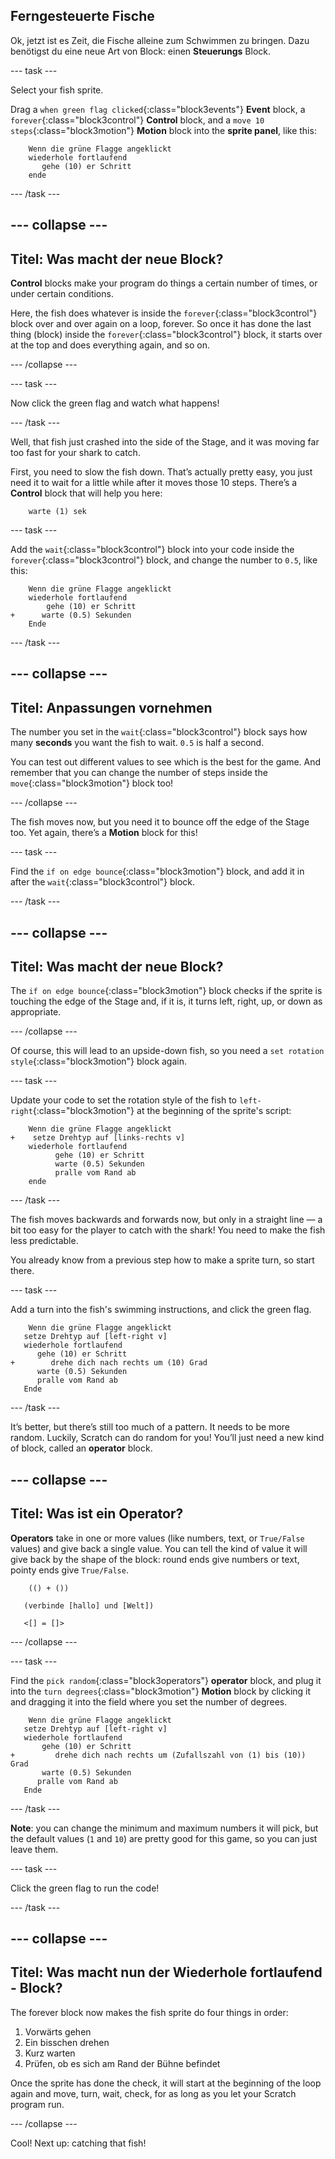 ## Ferngesteuerte Fische

Ok, jetzt ist es Zeit, die Fische alleine zum Schwimmen zu bringen. Dazu benötigst du eine neue Art von Block: einen **Steuerungs** Block.

\--- task \---

Select your fish sprite.

Drag a `when green flag clicked`{:class="block3events"} **Event** block, a `forever`{:class="block3control"} **Control** block, and a `move 10 steps`{:class="block3motion"} **Motion** block into the **sprite panel**, like this:

```blocks3
    Wenn die grüne Flagge angeklickt
    wiederhole fortlaufend 
       gehe (10) er Schritt
    ende
```

\--- /task \---

## \--- collapse \---

## Titel: Was macht der neue Block?

**Control** blocks make your program do things a certain number of times, or under certain conditions.

Here, the fish does whatever is inside the `forever`{:class="block3control"} block over and over again on a loop, forever. So once it has done the last thing (block) inside the `forever`{:class="block3control"} block, it starts over at the top and does everything again, and so on.

\--- /collapse \---

\--- task \---

Now click the green flag and watch what happens!

\--- /task \---

Well, that fish just crashed into the side of the Stage, and it was moving far too fast for your shark to catch.

First, you need to slow the fish down. That’s actually pretty easy, you just need it to wait for a little while after it moves those 10 steps. There’s a **Control** block that will help you here:

```blocks3
    warte (1) sek
```

\--- task \---

Add the `wait`{:class="block3control"} block into your code inside the `forever`{:class="block3control"} block, and change the number to `0.5`, like this:

```blocks3
    Wenn die grüne Flagge angeklickt
    wiederhole fortlaufend 
        gehe (10) er Schritt
+      warte (0.5) Sekunden
    Ende
```

\--- /task \---

## \--- collapse \---

## Titel: Anpassungen vornehmen

The number you set in the `wait`{:class="block3control"} block says how many **seconds** you want the fish to wait. `0.5` is half a second.

You can test out different values to see which is the best for the game. And remember that you can change the number of steps inside the `move`{:class="block3motion"} block too!

\--- /collapse \---

The fish moves now, but you need it to bounce off the edge of the Stage too. Yet again, there’s a **Motion** block for this!

\--- task \---

Find the `if on edge bounce`{:class="block3motion"} block, and add it in after the `wait`{:class="block3control"} block.

\--- /task \---

## \--- collapse \---

## Titel: Was macht der neue Block?

The `if on edge bounce`{:class="block3motion"} block checks if the sprite is touching the edge of the Stage and, if it is, it turns left, right, up, or down as appropriate.

\--- /collapse \---

Of course, this will lead to an upside-down fish, so you need a `set rotation style`{:class="block3motion"} block again.

\--- task \---

Update your code to set the rotation style of the fish to `left-right`{:class="block3motion"} at the beginning of the sprite's script:

```blocks3
    Wenn die grüne Flagge angeklickt
+    setze Drehtyp auf [links-rechts v]
    wiederhole fortlaufend 
          gehe (10) er Schritt
          warte (0.5) Sekunden
          pralle vom Rand ab
    ende
```

\--- /task \---

The fish moves backwards and forwards now, but only in a straight line — a bit too easy for the player to catch with the shark! You need to make the fish less predictable.

You already know from a previous step how to make a sprite turn, so start there.

\--- task \---

Add a turn into the fish's swimming instructions, and click the green flag.

```blocks3
    Wenn die grüne Flagge angeklickt
   setze Drehtyp auf [left-right v]
   wiederhole fortlaufend 
      gehe (10) er Schritt
+        drehe dich nach rechts um (10) Grad
      warte (0.5) Sekunden
      pralle vom Rand ab
   Ende
```

\--- /task \---

It’s better, but there’s still too much of a pattern. It needs to be more random. Luckily, Scratch can do random for you! You’ll just need a new kind of block, called an **operator** block.

## \--- collapse \---

## Titel: Was ist ein Operator?

**Operators** take in one or more values (like numbers, text, or `True/False` values) and give back a single value. You can tell the kind of value it will give back by the shape of the block: round ends give numbers or text, pointy ends give `True/False`.

```blocks3
    (() + ())

   (verbinde [hallo] und [Welt])

   <[] = []>
```

\--- /collapse \---

\--- task \---

Find the `pick random`{:class="block3operators"} **operator** block, and plug it into the `turn degrees`{:class="block3motion"} **Motion** block by clicking it and dragging it into the field where you set the number of degrees.

```blocks3
    Wenn die grüne Flagge angeklickt
   setze Drehtyp auf [left-right v]
   wiederhole fortlaufend 
       gehe (10) er Schritt
+         drehe dich nach rechts um (Zufallszahl von (1) bis (10)) Grad
       warte (0.5) Sekunden
      pralle vom Rand ab
   Ende
```

\--- /task \---

**Note**: you can change the minimum and maximum numbers it will pick, but the default values (`1` and `10`) are pretty good for this game, so you can just leave them.

\--- task \---

Click the green flag to run the code!

\--- /task \---

## \--- collapse \---

## Titel: Was macht nun der Wiederhole fortlaufend - Block?

The forever block now makes the fish sprite do four things in order:

1. Vorwärts gehen
2. Ein bisschen drehen
3. Kurz warten
4. Prüfen, ob es sich am Rand der Bühne befindet

Once the sprite has done the check, it will start at the beginning of the loop again and move, turn, wait, check, for as long as you let your Scratch program run.

\--- /collapse \---

Cool! Next up: catching that fish!